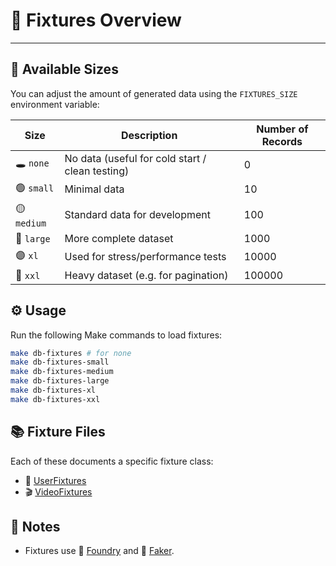 # 🧪 Fixtures Overview

---

## 📏 Available Sizes

You can adjust the amount of generated data using the `FIXTURES_SIZE` environment variable:

| Size        | Description                                     | Number of Records |
|-------------|-------------------------------------------------|-------------------|
| 🕳️ `none`  | No data (useful for cold start / clean testing) | 0                 |
| 🟢 `small`  | Minimal data                                    | 10                |
| 🟡 `medium` | Standard data for development                   | 100               |
| 🔵 `large`  | More complete dataset                           | 1000              |
| 🟣 `xl`     | Used for stress/performance tests               | 10000             |
| 🔴 `xxl`    | Heavy dataset (e.g. for pagination)             | 100000            |


## ⚙️ Usage

Run the following Make commands to load fixtures:

```bash
make db-fixtures # for none
make db-fixtures-small
make db-fixtures-medium
make db-fixtures-large
make db-fixtures-xl
make db-fixtures-xxl
```

## 📚 Fixture Files

Each of these documents a specific fixture class:

- 👤 [UserFixtures](UserFixtures.md)
- 🎬 [VideoFixtures](VideoFixtures.md)

## 📝 Notes

- Fixtures use 🧙 [Foundry](https://github.com/zenstruck/foundry) and 🤖 [Faker](https://fakerphp.github.io/).
